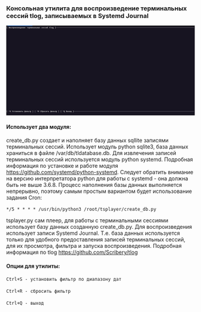### Консольная утилита для воспроизведение терминальных сессий tlog, записываемых в Systemd Journal

![tsplayer](image/player.png)

#### Использует два модуля:

create_db.py создает и наполняет базу данных sqllite записями терминальных сессий. Использует модуль python sqlite3, база данных храниться в файле /var/db/tldatabase.db. Для извлечения записей терминальных сессий используется модуль python systemd. Подробная информация по установке и работе модуля https://github.com/systemd/python-systemd. Следует обратить внимание на версию интерпретатора python для работы с systemd - она должна быть не выше 3.6.8. Процесс наполнения базы данных выполняется непрерывно,  поэтому самым простым вариантом будет использование задания Cron:

```
*/5 * * * * /usr/bin/python3 /root/tsplayer/create_db.py
```

tsplayer.py сам плеер, для работы с терминальными сессиями использует базу данных созданную create_db.py. Для воспроизведения использует записи Systemd Journal. Т.е. база данных используется только для удобного предоставления записей терминальных сессий, для их просмотра, фильтра и запуска воспроизведения. Подробная информация по tlog https://github.com/Scribery/tlog

#### Опции для утилиты:

```
Ctrl+S - установить фильтр по диапазону дат

Ctrl+R - сбросить фильтр

Ctrl+Q - выход
```
